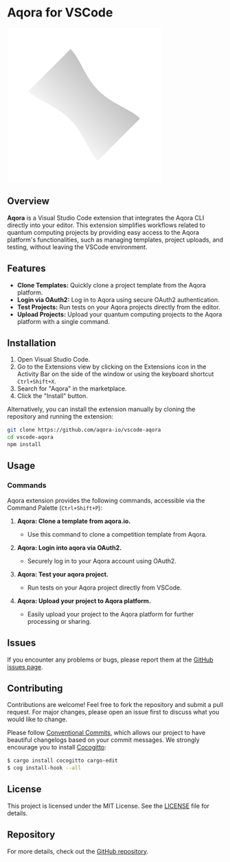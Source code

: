 
# Aqora for VSCode

![Aqora Logo](images/icon_white.png)

## Overview

**Aqora** is a Visual Studio Code extension that integrates the Aqora CLI directly into your editor. This extension simplifies workflows related to quantum computing projects by providing easy access to the Aqora platform's functionalities, such as managing templates, project uploads, and testing, without leaving the VSCode environment.

## Features

- **Clone Templates:** Quickly clone a project template from the Aqora platform.
- **Login via OAuth2:** Log in to Aqora using secure OAuth2 authentication.
- **Test Projects:** Run tests on your Aqora projects directly from the editor.
- **Upload Projects:** Upload your quantum computing projects to the Aqora platform with a single command.

## Installation

1. Open Visual Studio Code.
2. Go to the Extensions view by clicking on the Extensions icon in the Activity Bar on the side of the window or using the keyboard shortcut `Ctrl+Shift+X`.
3. Search for "Aqora" in the marketplace.
4. Click the "Install" button.

Alternatively, you can install the extension manually by cloning the repository and running the extension:

```bash
git clone https://github.com/aqora-io/vscode-aqora
cd vscode-aqora
npm install
```

## Usage

### Commands

Aqora extension provides the following commands, accessible via the Command Palette (`Ctrl+Shift+P`):

1. **Aqora: Clone a template from aqora.io.**
   - Use this command to clone a competition template from Aqora.
   
2. **Aqora: Login into aqora via OAuth2.**
   - Securely log in to your Aqora account using OAuth2.
   
3. **Aqora: Test your aqora project.**
   - Run tests on your Aqora project directly from VSCode.
   
4. **Aqora: Upload your project to Aqora platform.**
   - Easily upload your project to the Aqora platform for further processing or sharing.

## Issues

If you encounter any problems or bugs, please report them at the [GitHub issues page](https://github.com/aqora-io/vscode-aqora/issues).

## Contributing

Contributions are welcome! Feel free to fork the repository and submit a pull request. For major changes, please open an issue first to discuss what you would like to change.

Please follow [Conventional
Commits](https://www.conventionalcommits.org/en/v1.0.0/), which allows our
project to have beautiful changelogs based on your commit messages. We strongly
encourage you to install [Cocogitto](https://docs.cocogitto.io/):

```bash
$ cargo install cocogitto cargo-edit
$ cog install-hook --all
```

## License

This project is licensed under the MIT License. See the [LICENSE](https://github.com/aqora-io/vscode-aqora/blob/main/LICENSE) file for details.

## Repository

For more details, check out the [GitHub repository](https://github.com/aqora-io/vscode-aqora).

